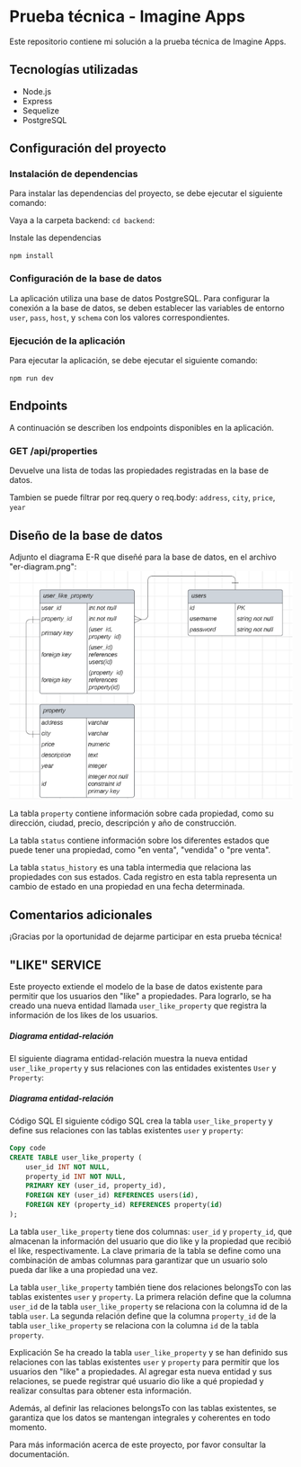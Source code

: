 # Prueba técnica - Imagine Apps

Este repositorio contiene mi solución a la prueba técnica de Imagine Apps.

## Tecnologías utilizadas

- Node.js
- Express
- Sequelize
- PostgreSQL

## Configuración del proyecto

### Instalación de dependencias

Para instalar las dependencias del proyecto, se debe ejecutar el siguiente comando:

Vaya a la carpeta backend:
`cd backend`:

Instale las dependencias

`npm install`

### Configuración de la base de datos

La aplicación utiliza una base de datos PostgreSQL. Para configurar la conexión a la base de datos, se deben establecer las variables de entorno `user`, `pass`, `host`, y `schema` con los valores correspondientes.

<!-- Además, se debe ejecutar el siguiente comando para crear las tablas necesarias en la base de datos:

Copy code

`npx sequelize-cli db:migrate` -->

### Ejecución de la aplicación

Para ejecutar la aplicación, se debe ejecutar el siguiente comando:

`npm run dev`

## Endpoints

A continuación se describen los endpoints disponibles en la aplicación.

### GET /api/properties

Devuelve una lista de todas las propiedades registradas en la base de datos.

Tambien se puede filtrar por req.query o req.body: `address`, `city`, `price`, `year`

<!-- ### POST /properties/:id/like

Registra que un usuario ha dado "like" a una propiedad específica. Se debe especificar el `id` de la propiedad en la URL. -->

## Diseño de la base de datos

Adjunto el diagrama E-R que diseñé para la base de datos, en el archivo "er-diagram.png":
![Alt Text](backend/er-diagram.png)

La tabla `property` contiene información sobre cada propiedad, como su dirección, ciudad, precio, descripción y año de construcción.

La tabla `status` contiene información sobre los diferentes estados que puede tener una propiedad, como "en venta", "vendida" o "pre venta".

La tabla `status_history` es una tabla intermedia que relaciona las propiedades con sus estados. Cada registro en esta tabla representa un cambio de estado en una propiedad en una fecha determinada.

<!-- La tabla `likes` registra los "likes" que han dado los usuarios a las propiedades. Cada registro en esta tabla representa un "like" de un usuario a una propiedad en una fecha determinada. -->

## Comentarios adicionales

¡Gracias por la oportunidad de dejarme participar en esta prueba técnica!

## "LIKE" SERVICE

Este proyecto extiende el modelo de la base de datos existente para permitir que los usuarios den "like" a propiedades. Para lograrlo, se ha creado una nueva entidad llamada `user_like_property` que registra la información de los likes de los usuarios.

##### Diagrama entidad-relación

El siguiente diagrama entidad-relación muestra la nueva entidad `user_like_property` y sus relaciones con las entidades existentes `User` y `Property`:

##### Diagrama entidad-relación

Código SQL
El siguiente código SQL crea la tabla `user_like_property` y define sus relaciones con las tablas existentes `user` y `property`:

```sql
Copy code
CREATE TABLE user_like_property (
    user_id INT NOT NULL,
    property_id INT NOT NULL,
    PRIMARY KEY (user_id, property_id),
    FOREIGN KEY (user_id) REFERENCES users(id),
    FOREIGN KEY (property_id) REFERENCES property(id)
);
```

La tabla `user_like_property` tiene dos columnas: `user_id` y `property_id`, que almacenan la información del usuario que dio like y la propiedad que recibió el like, respectivamente. La clave primaria de la tabla se define como una combinación de ambas columnas para garantizar que un usuario solo pueda dar like a una propiedad una vez.

La tabla `user_like_property` también tiene dos relaciones belongsTo con las tablas existentes `user` y `property`. La primera relación define que la columna `user_id` de la tabla `user_like_property` se relaciona con la columna id de la tabla `user`. La segunda relación define que la columna `property_id` de la tabla `user_like_property` se relaciona con la columna `id` de la tabla `property`.

Explicación
Se ha creado la tabla `user_like_property` y se han definido sus relaciones con las tablas existentes `user` y `property` para permitir que los usuarios den "like" a propiedades. Al agregar esta nueva entidad y sus relaciones, se puede registrar qué usuario dio like a qué propiedad y realizar consultas para obtener esta información.

Además, al definir las relaciones belongsTo con las tablas existentes, se garantiza que los datos se mantengan integrales y coherentes en todo momento.

Para más información acerca de este proyecto, por favor consultar la documentación.
